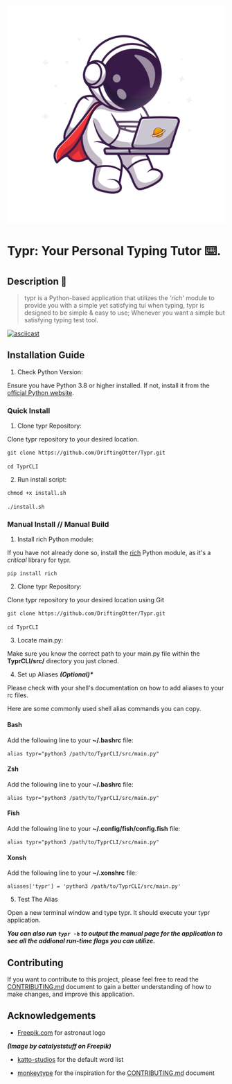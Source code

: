 <img src="https://github.com/DriftingOtter/Typr/blob/main/assets/Typr_Astro.png" alt="Typr logo of an astronaut using a keyboard">

# Typr: Your Personal Typing Tutor :keyboard:.
## Description 📜 
> typr is a Python-based application that utilizes the *'rich'* module to provide you with a simple yet satisfying tui when typing, typr is designed to be simple & easy to use; Whenever you want a simple but satisfying typing test tool.


[![asciicast](https://asciinema.org/a/617774.svg)](https://asciinema.org/a/617774)


## Installation Guide

1. Check Python Version:

Ensure you have Python 3.8 or higher installed. If not, install it from the [official Python website](https://www.python.org/).

### Quick Install

1. Clone typr Repository:

Clone typr repository to your desired location.

```
git clone https://github.com/DriftingOtter/Typr.git

cd TyprCLI
```

2. Run install script:

```
chmod +x install.sh

./install.sh
```

### Manual Install // Manual Build

1. Install rich Python module:

If you have not already done so, install the [rich](https://pypi.org/project/rich/) Python module, as it's a *critical* library for typr.

```
pip install rich
```

2. Clone typr Repository:

Clone typr repository to your desired location using Git

```
git clone https://github.com/DriftingOtter/Typr.git

cd TyprCLI
```

3. Locate main.py:

Make sure you know the correct path to your main.py file within the __TyprCLI/src/__ directory you just cloned.

4. Set up Aliases ___(Optional)*___

Please check with your shell's documentation on how to add aliases to your rc files.

Here are some commonly used shell alias commands you can copy.

#### Bash
Add the following line to your __~/.bashrc__ file:

```
alias typr="python3 /path/to/TyprCLI/src/main.py"
```

#### Zsh
Add the following line to your __~/.bashrc__ file:

```
alias typr="python3 /path/to/TyprCLI/src/main.py"
```

#### Fish
Add the following line to your __~/.config/fish/config.fish__ file:

```
alias typr="python3 /path/to/TyprCLI/src/main.py"
```

#### Xonsh
Add the following line to your __~/.xonshrc__ file:

```
aliases['typr'] = 'python3 /path/to/TyprCLI/src/main.py'
```

5. Test The Alias

Open a new terminal window and type typr. It should execute your typr application.

___You can also run ```typr -h``` to output the manual page for the application to see all the addional run-time flags you can utilize.___

## Contributing

If you want to contribute to this project, please feel free to read the [CONTRIBUTING.md](./CONTRIBUTING.md) document to gain a better understanding of how to make changes, and improve this application.

## Acknowledgements
- [Freepik.com](https://www.freepik.com/free-vector/cute-astronaut-working-with-laptop-space-cartoon-vector-icon-illustration-science-technology_42161336.htm#query=keyboard&position=13&from_view=search&track=sph) for astronaut logo

___(Image by catalyststuff on Freepik)___

- [katto-studios](https://github.com/katto-studios/loki) for the default word list

- [monkeytype](https://github.com/monkeytypegame/monkeytype) for the inspiration for the [CONTRIBUTING.md](./CONTRIBUTING.md) document

